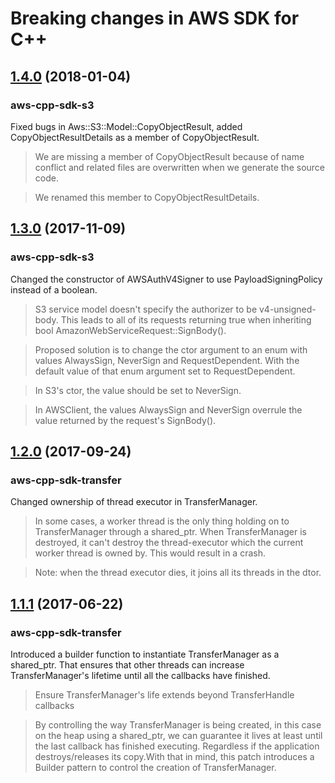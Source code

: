 # Breaking changes in AWS SDK for C++

## [1.4.0](https://github.com/aws/aws-sdk-cpp/tree/1.4.0) (2018-01-04)

### aws-cpp-sdk-s3

Fixed bugs in Aws::S3::Model::CopyObjectResult, added CopyObjectResultDetails as a member of CopyObjectResult.

> We are missing a member of CopyObjectResult because of name conflict and related files are overwritten when we generate the source code.

> We renamed this member to CopyObjectResultDetails.

## [1.3.0](https://github.com/aws/aws-sdk-cpp/tree/1.3.0) (2017-11-09)

### aws-cpp-sdk-s3

Changed the constructor of AWSAuthV4Signer to use PayloadSigningPolicy instead of a boolean.

> S3 service model doesn't specify the authorizer to be v4-unsigned-body. This leads to all of its requests returning true when inheriting bool AmazonWebServiceRequest::SignBody().

> Proposed solution is to change the ctor argument to an enum with values AlwaysSign, NeverSign and RequestDependent. With the default value of that enum argument set to RequestDependent.

> In S3's ctor, the value should be set to NeverSign.

> In AWSClient, the values AlwaysSign and NeverSign overrule the value returned by the request's SignBody().

## [1.2.0](https://github.com/aws/aws-sdk-cpp/tree/1.2.0) (2017-09-24)

### aws-cpp-sdk-transfer

Changed ownership of thread executor in TransferManager.

> In some cases, a worker thread is the only thing holding on to TransferManager through
a shared_ptr. When TransferManager is destroyed, it can't destroy the thread-executor
which the current worker thread is owned by. This would result in a crash.

> Note: when the thread executor dies, it joins all its threads in the dtor.

## [1.1.1](https://github.com/aws/aws-sdk-cpp/tree/1.1.1) (2017-06-22)

### aws-cpp-sdk-transfer

Introduced a builder function to instantiate TransferManager
as a shared_ptr. That ensures that other threads can increase
TransferManager's lifetime until all the callbacks have finished.

> Ensure TransferManager's life extends beyond TransferHandle callbacks

> By controlling the way TransferManager is being created, in this case on
the heap using a shared_ptr, we can guarantee it lives at least until the
last callback has finished executing. Regardless if the application
destroys/releases its copy.With that in mind, this patch introduces a
Builder pattern to control the creation of TransferManager.